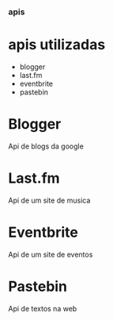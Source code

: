 ### apis
# apis utilizadas
* blogger
* last.fm
* eventbrite
* pastebin

# Blogger
Api de blogs da google

# Last.fm
Api de um site de musica

# Eventbrite
Api de um site de eventos

# Pastebin
Api de textos na web

